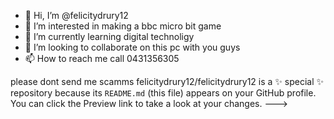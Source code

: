 - 👋 Hi, I’m @felicitydrury12
- 👀 I’m interested in making a bbc micro bit game
- 🌱 I’m currently learning digital technoligy 
- 💞️ I’m looking to collaborate on this pc with you guys
- 📫 How to reach me call 0431356305

please dont send me scamms
felicitydrury12/felicitydrury12 is a ✨ special ✨ repository because its `README.md` (this file) appears on your GitHub profile.
You can click the Preview link to take a look at your changes.
--->
